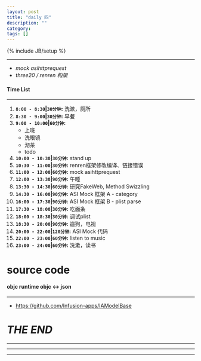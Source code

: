 ```yaml
---
layout: post
title: "daily 四"
description: ""
category: 
tags: []
---
```

{% include JB/setup %}
***
* *mock asihttprequest*
* *three20 / renren 构架*

#### Time List
***
1. **`8:00 - 8:30`|`30分钟`:** 洗漱，厕所
2. **`8:30 - 9:00`|`30分钟`:** 早餐
3. **`9:00 - 10:00`|`60分钟`:**
	* 上班
	* 洗眼镜
	* 沏茶
	* todo
3. **`10:00 - 10:30`|`30分钟`:** stand up
4. **`10:30 - 11:00`|`30分钟`:** renren框架修改编译、链接错误
4. **`11:00 - 12:00`|`60分钟`:** mock asihttprequest
5. **`12:00 - 13:30`|`90分钟`:** 午睡
6. **`13:30 - 14:30`|`60分钟`:** 研究FakeWeb, Method Swizzling
7. **`14:30 - 16:00`|`90分钟`:** ASI Mock 框架 A - category
8. **`16:00 - 17:30`|`90分钟`:** ASI Mock 框架 B - plist parse
9. **`17:30 - 18:00`|`30分钟`:** 吃面条
10. **`18:00 - 18:30`|`30分钟`:** 调试plist
11. **`18:30 - 20:00`|`90分钟`:** 遛狗，电视
12. **`20:00 - 22:00`|`120分钟`:** ASI Mock 代码
13. **`22:00 - 23:00`|`60分钟`:** listen to music
14. **`23:00 - 24:00`|`60分钟`:** 洗漱，读书

# source code
#### objc runtime objc <-> json
***
* https://github.com/Infusion-apps/IAModelBase

# *THE END*
***
***
***